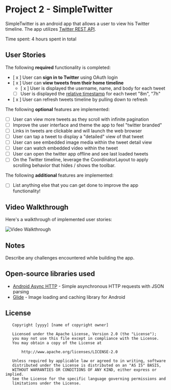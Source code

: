    # Project 2 - SimpleTwitter
   
   SimpleTwitter is an android app that allows a user to view his Twitter timeline. The app utilizes [Twitter REST API](https://dev.twitter.com/rest/public).
   
   Time spent: 4 hours spent in total
   
   ## User Stories
   
   The following **required** functionality is completed:
   
   - [ x ] User can **sign in to Twitter** using OAuth login
   - [ x ]	User can **view tweets from their home timeline**
     - [ x ] User is displayed the username, name, and body for each tweet
     - [ ] User is displayed the [relative timestamp](https://gist.github.com/nesquena/f786232f5ef72f6e10a7) for each tweet "8m", "7h"
   - [ x ] User can refresh tweets timeline by pulling down to refresh
   
   The following **optional** features are implemented:
   
   - [ ] User can view more tweets as they scroll with infinite pagination
   - [ ] Improve the user interface and theme the app to feel "twitter branded"
   - [ ] Links in tweets are clickable and will launch the web browser
   - [ ] User can tap a tweet to display a "detailed" view of that tweet
   - [ ] User can see embedded image media within the tweet detail view
   - [ ] User can watch embedded video within the tweet
   - [ ] User can open the twitter app offline and see last loaded tweets
   - [ ] On the Twitter timeline, leverage the CoordinatorLayout to apply scrolling behavior that hides / shows the toolbar.
   
   The following **additional** features are implemented:
   
   - [ ] List anything else that you can get done to improve the app functionality!
   
   ## Video Walkthrough
   
   Here's a walkthrough of implemented user stories:
   
   <img src='Twitter_demo.mp4' title='Video Walkthrough' width='' alt='Video Walkthrough' />
   
   ## Notes
   
   Describe any challenges encountered while building the app.
   
   ## Open-source libraries used
   
   - [Android Async HTTP](https://github.com/codepath/CPAsyncHttpClient) - Simple asynchronous HTTP requests with JSON parsing
   - [Glide](https://github.com/bumptech/glide) - Image loading and caching library for Android
   
   ## License
   
       Copyright [yyyy] [name of copyright owner]
   
       Licensed under the Apache License, Version 2.0 (the "License");
       you may not use this file except in compliance with the License.
       You may obtain a copy of the License at
   
           http://www.apache.org/licenses/LICENSE-2.0
   
       Unless required by applicable law or agreed to in writing, software
       distributed under the License is distributed on an "AS IS" BASIS,
       WITHOUT WARRANTIES OR CONDITIONS OF ANY KIND, either express or implied.
       See the License for the specific language governing permissions and
       limitations under the License.
   ```
